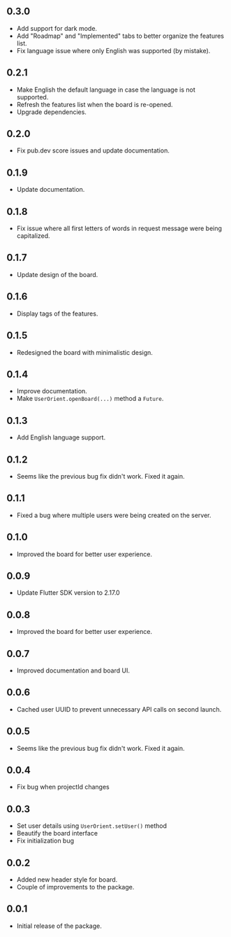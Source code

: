 ## 0.3.0

- Add support for dark mode.
- Add "Roadmap" and "Implemented" tabs to better organize the features list.
- Fix language issue where only English was supported (by mistake).

## 0.2.1

- Make English the default language in case the language is not supported.
- Refresh the features list when the board is re-opened.
- Upgrade dependencies.

## 0.2.0

- Fix pub.dev score issues and update documentation.

## 0.1.9

- Update documentation.

## 0.1.8

- Fix issue where all first letters of words in request message were being capitalized.

## 0.1.7

- Update design of the board.

## 0.1.6

- Display tags of the features.

## 0.1.5

- Redesigned the board with minimalistic design.

## 0.1.4

- Improve documentation.
- Make `UserOrient.openBoard(...)` method a `Future`.

## 0.1.3

- Add English language support.

## 0.1.2

- Seems like the previous bug fix didn't work. Fixed it again.

## 0.1.1

- Fixed a bug where multiple users were being created on the server.

## 0.1.0

- Improved the board for better user experience.

## 0.0.9

- Update Flutter SDK version to 2.17.0

## 0.0.8

- Improved the board for better user experience.

## 0.0.7

- Improved documentation and board UI.

## 0.0.6

- Cached user UUID to prevent unnecessary API calls on second launch.

## 0.0.5

- Seems like the previous bug fix didn't work. Fixed it again.

## 0.0.4

- Fix bug when projectId changes

## 0.0.3

- Set user details using `UserOrient.setUser()` method
- Beautify the board interface
- Fix initialization bug

## 0.0.2

- Added new header style for board.
- Couple of improvements to the package.

## 0.0.1

- Initial release of the package.
